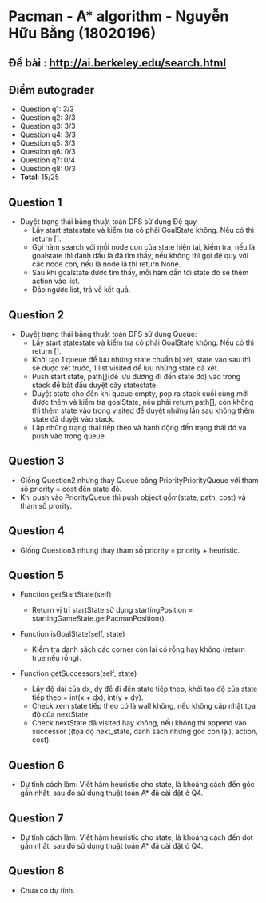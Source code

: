 # Pacman - A* algorithm - Nguyễn Hữu Bằng (18020196)
## Đề bài :  http://ai.berkeley.edu/search.html

## Điểm autograder
- Question q1: 3/3
- Question q2: 3/3
- Question q3: 3/3
- Question q4: 3/3
- Question q5: 3/3
- Question q6: 0/3
- Question q7: 0/4
- Question q8: 0/3
- **Total**: 15/25

## Question 1 
- Duyệt trạng thái bằng thuật toán DFS sử dụng Đệ quy 
    - Lấy start statestate và kiểm tra có phải GoalState không. Nếu có thì return [].
    - Gọi hàm search với mỗi node con của state hiện tại, kiểm tra, nếu là goalstate thì đánh dấu là đã tìm thấy, nếu không thì gọi đệ quy với các node con, nếu là node lá thì return None.
    - Sau khi goalstate được tìm thấy, mỗi hàm dẫn tới state đó sẽ thêm action vào list. 
    - Đảo ngược list, trả về kết quả.

## Question 2 
- Duyệt trạng thái bằng thuật toán DFS sử dụng Queue:
    - Lấy start statestate và kiểm tra có phải GoalState không. Nếu có thì return [].
    - Khởi tạo 1 queue để lưu những state chuẩn bị xét, state vào sau thì sẽ được xét trước, 1 list visited để lưu những state đã xét.
    - Push start state, path[](để lưu đường đi đến state đó) vào trong stack để bắt đầu duyệt cây statestate.
    - Duyệt state cho đến khi queue empty, pop ra stack cuối cùng mới được thêm và kiểm tra goalState, nếu phải return path[], còn không thì thêm state vào trong visited để duyệt những lần sau không thêm state đã duyệt vào stack.
    - Lặp những trạng thái tiếp theo và hành động đến trạng thái đó và push vào trong queue.


## Question 3 
- Giống Question2 nhưng thay Queue bằng PriorityPriorityQueue với tham số priority = cost đến state đó.
- Khi push vào PriorityQueue thì push object gồm(state, path, cost) và tham số prority.

## Question 4 
- Giống Question3 nhưng thay tham số priority = priority + heuristic.

## Question 5
- Function getStartState(self) 
    - Return vị trí startState sử dụng startingPosition = startingGameState.getPacmanPosition().

- Function isGoalState(self, state)
    - Kiểm tra danh sách các corner còn lại có rỗng hay không (return true nếu rỗng).

- Function getSuccessors(self, state)
    - Lấy độ dài của dx, dy để đi đến state tiếp theo, khởi tạo độ của state tiếp theo = int(x + dx), int(y + dy).
    - Check xem state tiếp theo có là wall không, nếu không cập nhật tọa độ của nextState.
    - Check nextState đã visited hay không, nếu không thì append vào successor ((tọa độ next_state, danh sách những góc còn lại), action, cost).   
## Question 6
- Dự tính cách làm: Viết hàm heuristic cho state, là khoảng cách đến góc gần nhất, sau đó sử dụng thuật toán A* đã cài đặt ở Q4.
## Question 7
- Dự tính cách làm: Viết hàm heuristic cho state, là khoảng cách đến dot gần nhất, sau đó sử dụng thuật toán A* đã cài đặt ở Q4.
## Question 8
- Chưa có dự tính.
